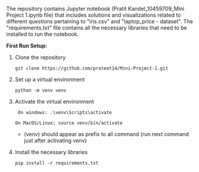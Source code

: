The repository contains Jupyter notebook (Pratit Kandel_10459709_Mini Project 1.ipynb file) that includes solutions and visualizations related to different questions pertaining to "iris.csv" and "laptop_price - dataset". The "requirements.txt" file contains all the necessary libraries that need to be installed to run the notebook.

**First Run Setup:**

1. Clone the repository
   
   ``` git clone https://github.com/prateet14/Mini-Project-1.git ```

3. Set up a virtual environment
   
   ``` python -m venv venv ```

5. Activate the virtual environment
   
   ``` On windows: .\venv\Scripts\activate```
   
   ``` On MacOS/Linux: source venv/bin/activate ```
   
   + (venv) should appear as prefix to all command (run next command just after activating venv)
  
7. Install the necessary libraries
   
   ``` pip install -r requirements.txt ```
